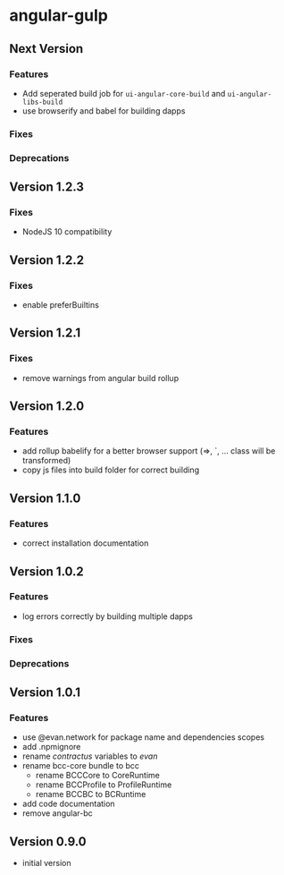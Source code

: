 # angular-gulp

## Next Version
### Features
- Add seperated build job for `ui-angular-core-build` and `ui-angular-libs-build`
- use browserify and babel for building dapps

### Fixes
### Deprecations

## Version 1.2.3
### Fixes
- NodeJS 10 compatibility

## Version 1.2.2
### Fixes
- enable preferBuiltins

## Version 1.2.1
### Fixes
- remove warnings from angular build rollup

## Version 1.2.0
### Features
- add rollup babelify for a better browser support (=>, \`, ... class will be transformed)
- copy js files into build folder for correct building

## Version 1.1.0
### Features
- correct installation documentation

## Version 1.0.2
### Features
- log errors correctly by building multiple dapps

### Fixes
### Deprecations

## Version 1.0.1
### Features
- use @evan.network for package name and dependencies scopes
- add .npmignore
- rename *contractus* variables to *evan*
- rename bcc-core bundle to bcc
  - rename BCCCore to CoreRuntime
  - rename BCCProfile to ProfileRuntime
  - rename BCCBC to BCRuntime
- add code documentation
- remove angular-bc

## Version 0.9.0
- initial version